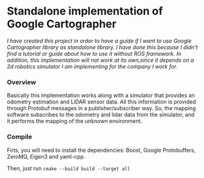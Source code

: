 # Standalone implementation of Google Cartographer

_I have created this project in order to have a guide if I want to use Google Cartographer library as standalone
library. I have done this because I didn't find a tutorial or guide about how to use it without ROS framework. In
addition, this implementation will not work at its own,since it depends on a 2d robotics simulator I am implementing for
the company I work for._

### Overview

Basically this implementation works along with a simulator that provides an odometry estimation and LiDAR sensor data.
All this information is provided through Protobuf messages in a publisher/subscriber way. So, the mapping software
subscribes to the odometry and lidar data from the simulator, and it performs the mapping of the unknown environment.

### Compile

Firts, you will need to install the dependencies:
Boost, Google Protobuffers, ZeroMQ, Eigen3 and yaml-cpp.

Then, just run ``cmake --build build --target all``

